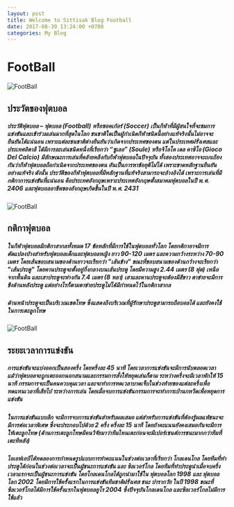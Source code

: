 ```yaml
---
layout: post
title: Welcome to Sittisak Blog Football
date: 2017-08-30 13:24:00 +0700
categories: My Blog
---
```

# FootBall
![FootBall](http://www.tlcthai.com/worldcup/wp-content/uploads/2014/06/1623931_596263720457822_1454646085_o2.jpg)

## ประวัตของฟุตบอล
#####   ประวัติฟุตบอล – ฟุตบอล (Football) หรือซอคเก้อร์ (Soccer) เป็นกีฬาที่มีผู้สนใจที่จะชมการแข่งขันและเข้าร่วมเล่นมากที่สุดในโลก ชนชาติใดเป็นผู้กำเนิดกีฬาชนิดนี้อย่างแท้จริงนั้นไม่อาจจะยืนยันได้แน่นอน เพราะแต่ละชนชาติต่างยืนยันว่าเกิดจากประเทศของตน แต่ในประเทศฝรั่งเศสและประเทศอิตาลี ได้มีการละเล่นชนิดหนึ่งที่เรียกว่า “ซูเลอ” (Soule) หรือจิโอโค เดล คาซิโอ (Gioco Del Calcio) มีลักษณะการเล่นที่คล้ายคลึงกับกีฬาฟุตบอลในปัจจุบัน ทั้งสองประเทศอาจจะถกเถียงกันว่ากีฬาฟุตบอลถือกำเนิดจากประเทศของตน อันเป็นการหาข้อยุติไม่ได้ เพราะขาดหลักฐานยืนยันอย่างแท้จริง ดังนั้น ประวัติของกีฬาฟุตบอลที่มีหลักฐานที่แท้จริงสามารถจะอ้างอิงได้ เพราะการเล่นที่มีกติกาการแข่งขันที่แน่นอน คือประเทศอังกฤษเพราะประเทศอังกฤษตั้งสมาคมฟุตบอลในปี พ.ศ. 2406 และฟุตบอลอาชีพของอังกฤษเกิดขึ้นในปี พ.ศ. 2431

![FootBall](http://www.parwat.com/wp-content/uploads/2013/06/football.jpg)
## กติกาฟุตบอล
#####   ในกีฬาฟุตบอลมีกติกาสากลทั้งหมด 17 ข้อหลักที่มีการใช้ในฟุตบอลทั่วโลก โดยกติกาอาจมีการดัดแปลงบ้างสำหรับฟุตบอลเด็กและฟุตบอลหญิง ยาว 90-120 เมตร และความกว้างระหว่าง 70-90 เมตร โดยเส้นขอบสนามของด้านยาวจะเรียกว่า "เส้นข้าง" ขณะที่ขอบสนามของด้านกว้างจะเรียกว่า "เส้นประตู" โดยคานประตูจะตั้งอยู่กึ่งกลางบนเส้นประตู โดยมีความสูง 2.44 เมตร (8 ฟุต) เหนือจากพื้นดิน และเสาประตูจะห่างกัน 7.4 เมตร (8 หลา) เสาและคานประตูจะต้องมีสีขาว ตาข่ายจะมีการขึงด้านหลังประตู แต่อย่างไรก็ตามตาข่ายประตูไม่ได้มีกำหนดไว้ในกติกาสากล
#####   ด้านหน้าประตูจะเป็นบริเวณเขตโทษ ซึ่งแสดงถึงบริเวณที่ผู้รักษาประตูสามารถถือบอลได้ และยังคงใช้ในการเตะลูกโทษ

![FootBall](https://hilight.kapook.com/img_cms2/News%202/255368[0].jpg)
## ระยะเวลาการแข่งขัน
#####   การแข่งขันจะแบ่งออกเป็นสองครึ่ง โดยครึ่งละ 45 นาที โดยเวลาการแข่งขันจะมีการนับตลอดเวลา แม้ว่าฟุตบอลจะถูกเตะออกนอกสนามและกรรมการสั่งให้หยุดเล่นก็ตาม ระหว่างครึ่งจะมีเวลาพักให้ 15 นาที กรรมการจะเป็นคนควบคุมเวลา และจะทำการทดเวลาบาดเจ็บในช่วงท้ายของแต่ละครึ่งเพื่อทดแทนเวลาที่เสียไป ระหว่างการเล่น โดยเมื่อจบการแข่งขันกรรมการจะทำการเป่านกหวีดเพื่อหยุดการแข่งขัน
#####   ในการแข่งขันแบบลีก จะมีการจบการแข่งขันสำหรับผลเสมอ แต่สำหรับการแข่งขันที่ต้องรู้ผลแพ้ชนะจะมีการต่อเวลาพิเศษ ซึ่งจะประกอบไปด้วย 2 ครึ่ง ครึ่งละ 15 นาที โดยถ้าคะแนนยังคงเสมอกันจะมีการให้เตะลูกโทษ (ด้านการเตะลูกโทษมีคนวิจัยมาว่าทีมไหนเตะก่อนจะมีเปอร์เซนต์การชนะมากกว่าทีมที่เตะทีหลัง)
#####   ไอเอฟเอบีได้ทดลองการกำหนดรูปแบบการทำคะแนนในช่วงต่อเวลาที่เรียกว่า โกลเดนโกล โดยทีมที่ทำประตูได้ก่อนในช่วงต่อเวลาจะเป็นผู้ชนะการแข่งขัน และ ซิลเวอร์โกล โดยทีมที่ทำประตูนำเมื่อจบครึ่งเวลาแรกจะเป็นผู้ชนะการแข่งขัน โดยโกลเดนโกลได้ถูกนำมาใช้ใน ฟุตบอลโลก 1998 และ ฟุตบอลโลก 2002 โดยมีการใช้ครั้งแรกในการแข่งขันทีมชาติฝรั่งเศส ชนะ ปารากวัย ในปี 1998 ขณะที่ซิลเวอร์โกลได้มีการใช้ครั้งแรกในฟุตบอลยูโร 2004 ซึ่งปัจจุบันโกลเดนโกล และซิลเวอร์โกลไม่มีการใช้แล้ว
